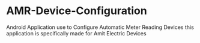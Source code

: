 # AMR-Device-Configuration
Android Application use to Configure Automatic Meter Reading Devices
this application is specifically made for Amit Electric Devices
